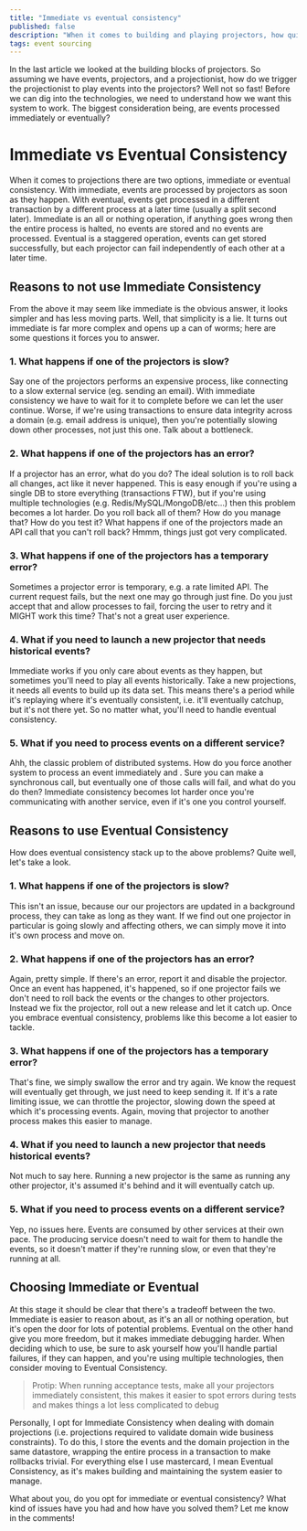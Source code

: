 ```yaml
---
title: "Immediate vs eventual consistency"
published: false
description: "When it comes to building and playing projectors, how quickly should you process events and what are the trade-offs"
tags: event sourcing
---
```

In the last article we looked at the building blocks of projectors. So assuming we have events, projectors, and a projectionist, how do we trigger the projectionist to play events into the projectors? Well not so fast! Before we can dig into the technologies, we need to understand how we want this system to work. The biggest consideration being, are events processed immediately or eventually?

# Immediate vs Eventual Consistency
When it comes to projections there are two options, immediate or eventual consistency. With immediate, events are processed by projectors as soon as they happen. With eventual, events get processed in a different transaction by a different process at a later time (usually a split second later). Immediate is an all or nothing operation, if anything goes wrong then the entire process is halted, no events are stored and no events are processed. Eventual is a staggered operation, events can get stored successfully, but each projector can fail independently of each other at a later time.

## Reasons to not use Immediate Consistency
From the above it may seem like immediate is the obvious answer, it looks simpler and has less moving parts. Well, that simplicity is a lie. It turns out immediate is far more complex and opens up a can of worms; here are some questions it forces you to answer.

### 1. What happens if one of the projectors is slow?
Say one of the projectors performs an expensive process, like connecting to a slow external service (eg. sending an email). With immediate consistency we have to wait for it to complete before we can let the user continue. Worse, if we're using transactions to ensure data integrity across a domain (e.g. email address is unique), then you're potentially slowing down other processes, not just this one. Talk about a bottleneck.

### 2. What happens if one of the projectors has an error?
If a projector has an error, what do you do? The ideal solution is to roll back all changes, act like it never happened. This is easy enough if you're using a single DB to store everything (transactions FTW), but if you're using multiple technologies (e.g. Redis/MySQL/MongoDB/etc...) then this problem becomes a lot harder. Do you roll back all of them? How do you manage that? How do you test it? What happens if one of the projectors made an API call that you can't roll back? Hmmm, things just got very complicated.

### 3. What happens if one of the projectors has a temporary error?
Sometimes a projector error is temporary, e.g. a rate limited API. The current request fails, but the next one may go through just fine. Do you just accept that and allow processes to fail, forcing the user to retry and it MIGHT work this time? That's not a great user experience.

### 4. What if you need to launch a new projector that needs historical events?
Immediate works if you only care about events as they happen, but sometimes you'll need to play all events historically. Take a new projections, it needs all events to build up its data set. This means there's a period while it's replaying where it's eventually consistent, i.e. it'll eventually catchup, but it's not there yet. So no matter what, you'll need to handle eventual consistency.

### 5. What if you need to process events on a different service?
Ahh, the classic problem of distributed systems. How do you force another system to process an event immediately and . Sure you can make a synchronous call, but eventually one of those calls will fail, and what do you do then? Immediate consistency becomes lot harder once you're communicating with another service, even if it's one you control yourself.

## Reasons to use Eventual Consistency
How does eventual consistency stack up to the above problems? Quite well, let's take a look.

### 1. What happens if one of the projectors is slow?
This isn't an issue, because our our projectors are updated in a background process, they can take as long as they want. If we find out one projector in particular is going slowly and affecting others, we can simply move it into it's own process and move on.

### 2. What happens if one of the projectors has an error?
Again, pretty simple. If there's an error, report it and disable the projector. Once an event has happened, it's happened, so if one projector fails we don't need to roll back the events or the changes to other projectors. Instead we fix the projector, roll out a new release and let it catch up. Once you embrace eventual consistency, problems like this become a lot easier to tackle.

### 3. What happens if one of the projectors has a temporary error?
That's fine, we simply swallow the error and try again. We know the request will eventually get through, we just need to keep sending it. If it's a rate limiting issue, we can throttle the projector, slowing down the speed at which it's processing events. Again, moving that projector to another process makes this easier to manage.

### 4. What if you need to launch a new projector that needs historical events?
Not much to say here. Running a new projector is the same as running any other projector, it's assumed it's behind and it will eventually catch up.

### 5. What if you need to process events on a different service?
Yep, no issues here. Events are consumed by other services at their own pace. The producing service doesn't need to wait for them to handle the events, so it doesn't matter if they're running slow, or even that they're running at all.

## Choosing Immediate or Eventual
At this stage it should be clear that there's a tradeoff between the two. Immediate is easier to reason about, as it's an all or nothing operation, but it's open the door for lots of potential problems. Eventual on the other hand give you more freedom, but it makes immediate debugging harder. When deciding which to use, be sure to ask yourself how you'll handle partial failures, if they can happen, and you're using multiple technologies, then consider moving to Eventual Consistency.

> Protip: When running acceptance tests, make all your projectors immediately consistent, this makes it easier to spot errors during tests and makes things a lot less complicated to debug

Personally, I opt for Immediate Consistency when dealing with domain projections (i.e. projections required to validate domain wide business constraints). To do this, I store the events and the domain projection in the same datastore, wrapping the entire process in a transaction to make rollbacks trivial. For everything else I use mastercard, I mean Eventual Consistency, as it's makes building and maintaining the system easier to manage.

What about you, do you opt for immediate or eventual consistency? What kind of issues have you had and how have you solved them? Let me know in the comments!

